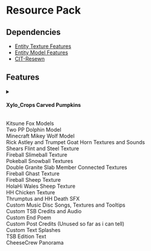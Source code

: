 # Resource Pack
## Dependencies
* [Entity Texture Features](https://modrinth.com/mod/entitytexturefeatures/versions)
* [Entity Model Features](https://modrinth.com/mod/entity-model-features/versions)
* [CIT-Resewn](https://modrinth.com/mod/cit-resewn/versions)
## Features

<details>
<summary>

#### Xylo_Crops Carved Pumpkins
</summary>

The default carved pumpkin texture is weighted 4095\
The inner skin layer is weighted 10 and blinks

![Xylo_inner](https://github.com/Thrumptus/TSB-Bits/blob/main/images/xylo_inner.png?raw=true)

And the outer skin layer is weighted 1

![Xylo outer](https://github.com/Thrumptus/TSB-Bits/blob/main/images/xylo_outer.png?raw=true)
</details>

Kitsune Fox Models\
Two PP Dolphin Model\
Minecraft Mikey Wolf Model\
Rick Astley and Trumpet Goat Horn Textures and Sounds\
Shears Flint and Steel Texture\
Fireball Slimeball Texture\
Pokeball Snowball Textures\
Double Granite Slab Member Connected Textures\
Fireball Ghast Texture\
Fireball Sheep Texture\
HolaHi Wales Sheep Texture\
HH Chicken Texture\
Thrumptus and HH Death SFX\
Custom Music Disc Songs, Textures and Tooltips\
Custom TSB Credits and Audio\
Custom End Poem\
Custom Post Credits (Unused so far as i can tell)\
Custom Text Splashes\
TSB Edition Text\
CheeseCrew Panorama

